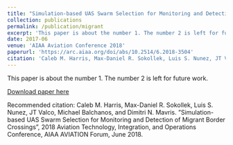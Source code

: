 ```yaml
---
title: "Simulation-based UAS Swarm Selection for Monitoring and Detection of Migrant Border Crossings"
collection: publications
permalink: /publication/migrant
excerpt: 'This paper is about the number 1. The number 2 is left for future work.'
date: 2017-06
venue: 'AIAA Aviation Conference 2018'
paperurl: 'https://arc.aiaa.org/doi/abs/10.2514/6.2018-3504'
citation: 'Caleb M. Harris, Max-Daniel R. Sokollek, Luis S. Nunez, JT Valco, Michael Balchanos, and Dimitri N. Mavris. ”Simulation-based UAS Swarm Selection for Monitoring and Detection of Migrant Border Crossings”, 2018 Aviation Technology, Integration, and Operations Conference, AIAA AVIATION Forum, June 2018.'
---
```

This paper is about the number 1. The number 2 is left for future work.

[Download paper here](https://www.researchgate.net/publication/325964290_Simulation-based_UAS_Swarm_Selection_for_Monitoring_and_Detection_of_Migrant_Border_Crossings)

Recommended citation:  Caleb M. Harris, Max-Daniel R. Sokollek, Luis S. Nunez, JT Valco, Michael Balchanos, and Dimitri N. Mavris. ”Simulation-based UAS Swarm Selection for Monitoring and Detection of Migrant Border Crossings”, 2018 Aviation Technology, Integration, and Operations Conference, AIAA AVIATION Forum, June 2018.
